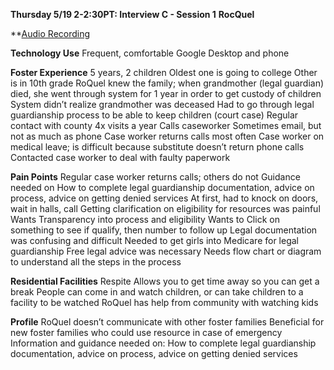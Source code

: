 **Thursday 5/19 2-2:30PT: Interview C - Session 1**
**RocQuel**

**[Audio Recording](roquel.m4a)

**Technology Use**
Frequent, comfortable
Google
Desktop and phone

**Foster Experience**
5 years, 2 children
Oldest one is going to college
Other is in 10th grade
RoQuel knew the family; when grandmother (legal guardian) died, she went through system for 1 year in order to get custody of children
System didn’t realize grandmother was deceased
Had to go through legal guardianship process to be able to keep children (court case)
Regular contact with county
4x visits a year
Calls caseworker 
Sometimes email, but not as much as phone
Case worker returns calls most often
Case worker on medical leave; is difficult because substitute doesn’t return phone calls
Contacted case worker to deal with faulty paperwork 

**Pain Points**
Regular case worker returns calls; others do not
Guidance needed on How to complete legal guardianship documentation, advice on process, advice on getting denied services
At first, had to knock on doors, wait in halls, call 
Getting clarification on eligibility for resources was painful
Wants Transparency into process and eligibility
Wants to Click on something to see if qualify, then number to follow up
Legal documentation was confusing and difficult
Needed to get girls into Medicare for legal guardianship
Free legal advice was necessary
Needs flow chart or diagram to understand all the steps in the process

**Residential Facilities**
Respite 
Allows you to get time away so you can get a break
People can come in and watch children, or can take children to a facility to be watched
RoQuel has help from community with watching kids

**Profile**
RoQuel doesn’t communicate with other foster families
Beneficial for new foster families who could use resource in case of emergency
Information and guidance needed on:
How to complete legal guardianship documentation, 
advice on process, 
advice on getting denied services

